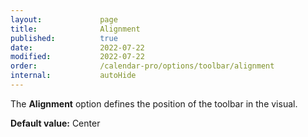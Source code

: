 ```yaml
---
layout:             page
title:              Alignment
published:          true
date:               2022-07-22
modified:           2022-07-22
order:              /calendar-pro/options/toolbar/alignment
internal:           autoHide
---
```

The **Alignment** option defines the position of the toolbar in the visual.

**Default value:** Center
